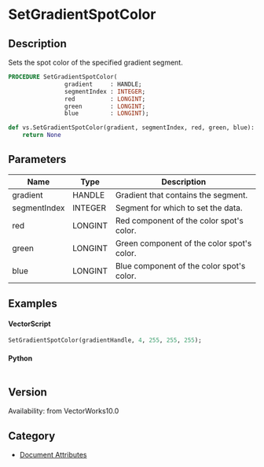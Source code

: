 # SetGradientSpotColor

## Description
Sets the spot color of the specified gradient segment.

```pascal
PROCEDURE SetGradientSpotColor(
				gradient     : HANDLE;
				segmentIndex : INTEGER;
				red          : LONGINT;
				green        : LONGINT;
				blue         : LONGINT);
```

```python
def vs.SetGradientSpotColor(gradient, segmentIndex, red, green, blue):
    return None
```

## Parameters
|Name|Type|Description|
|---|---|---|
|gradient|HANDLE|Gradient that contains the segment.|
|segmentIndex|INTEGER|Segment for which to set the data.|(segment indexes begin with 1)|
|red|LONGINT|Red component of the color spot's color.|(red &gt;= 0 and red &lt;= 255)|
|green|LONGINT|Green component of the color spot's color.|(green &gt;= 0 and green &lt;= 255)|
|blue|LONGINT|Blue component of the color spot's color.|(blue &gt;= 0 and blue &lt;= 255)|

## Examples
#### VectorScript ####
```pascal
SetGradientSpotColor(gradientHandle, 4, 255, 255, 255);
```
#### Python ####
```python

```

## Version
Availability: from VectorWorks10.0

## Category
* [Document Attributes](../Categories/Document%20Attributes.md)
